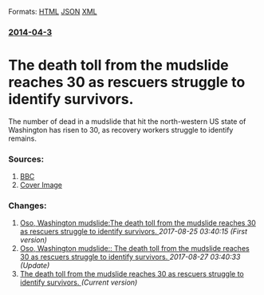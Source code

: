 
Formats: [HTML](/news/2014/04/3/the-death-toll-from-the-mudslide-reaches-30-as-rescuers-struggle-to-identify-survivors.html)  [JSON](/news/2014/04/3/the-death-toll-from-the-mudslide-reaches-30-as-rescuers-struggle-to-identify-survivors.json)  [XML](/news/2014/04/3/the-death-toll-from-the-mudslide-reaches-30-as-rescuers-struggle-to-identify-survivors.xml)  

### [2014-04-3](/news/2014/04/3/index.md)

##### 
# The death toll from the mudslide reaches 30 as rescuers struggle to identify survivors. 

The number of dead in a mudslide that hit the north-western US state of Washington has risen to 30, as recovery workers struggle to identify remains.


### Sources:

1. [BBC](http://www.bbc.com/news/world-us-canada-26872869)
1. [Cover Image](https://ichef.bbci.co.uk/news/1024/media/images/74014000/jpg/_74014934_74004295.jpg)

### Changes:

1. [Oso, Washington mudslide:The death toll from the mudslide reaches 30 as rescuers struggle to identify survivors. ](/news/2014/04/3/oso-washington-mudslide-pthe-death-toll-from-the-mudslide-reaches-30-as-rescuers-struggle-to-identify-survivors.md) _2017-08-25 03:40:15 (First version)_
2. [Oso, Washington mudslide:: The death toll from the mudslide reaches 30 as rescuers struggle to identify survivors. ](/news/2014/04/3/oso-washington-mudslide-the-death-toll-from-the-mudslide-reaches-30-as-rescuers-struggle-to-identify-survivors.md) _2017-08-27 03:40:33 (Update)_
2. [The death toll from the mudslide reaches 30 as rescuers struggle to identify survivors. ](/news/2014/04/3/the-death-toll-from-the-mudslide-reaches-30-as-rescuers-struggle-to-identify-survivors.md) _(Current version)_
